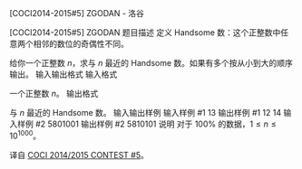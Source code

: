 



[COCI2014-2015#5] ZGODAN - 洛谷














[COCI2014-2015#5] ZGODAN
题目描述
定义 Handsome 数：这个正整数中任意两个相邻的数位的奇偶性不同。

给你一个正整数 $n$，求与 $n$ 最近的 Handsome 数。如果有多个按从小到大的顺序输出。
输入输出格式
输入格式

一个正整数 $n$。
输出格式

与 $n$ 最近的 Handsome 数。
输入输出样例
输入样例 #1
13
输出样例 #1
12 14
输入样例 #2
5801001
输出样例 #2
5810101
说明
对于 $100\%$ 的数据，$1 \leq n \leq 10^{1000}$。

译自 [COCI 2014/2015 CONTEST #5](https://hsin.hr/coci/archive/2014_2015/contest5_tasks.pdf)。






